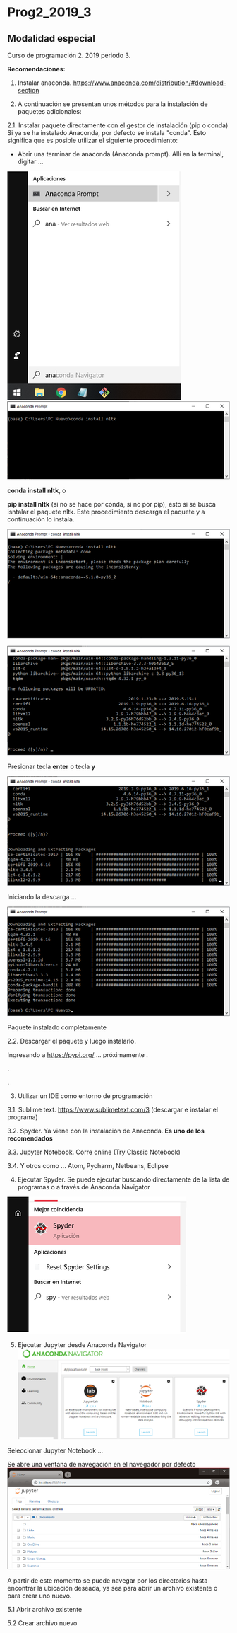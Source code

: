 # Prog2_2019_3
## Modalidad especial

Curso de programación 2.  2019 periodo 3.

**Recomendaciones:**
1. Instalar anaconda. https://www.anaconda.com/distribution/#download-section

2. A continuación se presentan unos métodos para la instalación de paquetes adicionales:

2.1. Instalar paquete directamente con el gestor de instalación (pip o conda)
Si ya se ha instalado Anaconda, por defecto se instala "conda".  Esto significa que es posible utilizar el siguiente procedimiento:
* Abrir una terminar de anaconda (Anaconda prompt).  Allí en la terminal, digitar ...

![Anaconda Prompt](/Images/prompt.png)  ![Anaconda Prompt install](/Images/prompt_install.png)

**conda install nltk**, o

**pip install nltk** (si no se hace por conda, si no por pip), esto si se busca isntalar el paquete nltk. Este procedimiento descarga el paquete y a continuación lo instala.

![Instalar con pip](/Images/prompt_install02.png)

![Instalar con pip](/Images/prompt_install03.png)

Presionar tecla **enter** o tecla **y**

![Instalar con pip](/Images/prompt_install04.png)

Iniciando la descarga ...

![Instalar con pip](/Images/prompt_install05.png)

Paquete instalado completamente

  2.2. Descargar el paquete y luego instalarlo.
  
  Ingresando a https://pypi.org/  ... próximamente
.

.

.

3. Utilizar un IDE como entorno de programación

  3.1. Sublime text. https://www.sublimetext.com/3 (descargar e instalar el programa)

  3.2. Spyder. Ya viene con la instalación de Anaconda.  **Es uno de los recomendados**

  3.3. Jupyter Notebook.  Corre online (Try Classic Notebook)

  3.4. Y otros como ... Atom, Pycharm, Netbeans, Eclipse

4. Ejecutar Spyder.  Se puede ejecutar buscando directamente de la lista de programas o a través de Anaconda Navigator

![Ejecutar Spyder](/Images/spyder01.png)


5. Ejecutar Jupyter desde Anaconda Navigator
![Ejecutar Spyder](/Images/spyder02.png)

Seleccionar Jupyter Notebook ...

Se abre una ventana de navegación en el navegador por defecto
![Ejecutar Spyder](/Images/jupyter01.png)

A partir de este momento se puede navegar por los directorios hasta encontrar la ubicación deseada, ya sea para abrir un archivo existente o para crear uno nuevo.

  5.1 Abrir archivo existente
  
  5.2 Crear archivo nuevo

